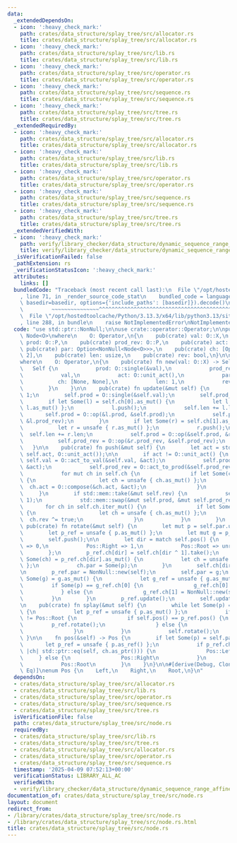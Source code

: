 ```yaml
---
data:
  _extendedDependsOn:
  - icon: ':heavy_check_mark:'
    path: crates/data_structure/splay_tree/src/allocator.rs
    title: crates/data_structure/splay_tree/src/allocator.rs
  - icon: ':heavy_check_mark:'
    path: crates/data_structure/splay_tree/src/lib.rs
    title: crates/data_structure/splay_tree/src/lib.rs
  - icon: ':heavy_check_mark:'
    path: crates/data_structure/splay_tree/src/operator.rs
    title: crates/data_structure/splay_tree/src/operator.rs
  - icon: ':heavy_check_mark:'
    path: crates/data_structure/splay_tree/src/sequence.rs
    title: crates/data_structure/splay_tree/src/sequence.rs
  - icon: ':heavy_check_mark:'
    path: crates/data_structure/splay_tree/src/tree.rs
    title: crates/data_structure/splay_tree/src/tree.rs
  _extendedRequiredBy:
  - icon: ':heavy_check_mark:'
    path: crates/data_structure/splay_tree/src/allocator.rs
    title: crates/data_structure/splay_tree/src/allocator.rs
  - icon: ':heavy_check_mark:'
    path: crates/data_structure/splay_tree/src/lib.rs
    title: crates/data_structure/splay_tree/src/lib.rs
  - icon: ':heavy_check_mark:'
    path: crates/data_structure/splay_tree/src/operator.rs
    title: crates/data_structure/splay_tree/src/operator.rs
  - icon: ':heavy_check_mark:'
    path: crates/data_structure/splay_tree/src/sequence.rs
    title: crates/data_structure/splay_tree/src/sequence.rs
  - icon: ':heavy_check_mark:'
    path: crates/data_structure/splay_tree/src/tree.rs
    title: crates/data_structure/splay_tree/src/tree.rs
  _extendedVerifiedWith:
  - icon: ':heavy_check_mark:'
    path: verify/library_checker/data_structure/dynamic_sequence_range_affine_range_sum/src/main.rs
    title: verify/library_checker/data_structure/dynamic_sequence_range_affine_range_sum/src/main.rs
  _isVerificationFailed: false
  _pathExtension: rs
  _verificationStatusIcon: ':heavy_check_mark:'
  attributes:
    links: []
  bundledCode: "Traceback (most recent call last):\n  File \"/opt/hostedtoolcache/Python/3.13.3/x64/lib/python3.13/site-packages/onlinejudge_verify/documentation/build.py\"\
    , line 71, in _render_source_code_stat\n    bundled_code = language.bundle(stat.path,\
    \ basedir=basedir, options={'include_paths': [basedir]}).decode()\n          \
    \         ~~~~~~~~~~~~~~~^^^^^^^^^^^^^^^^^^^^^^^^^^^^^^^^^^^^^^^^^^^^^^^^^^^^^^^^^^^^^^^^^^\n\
    \  File \"/opt/hostedtoolcache/Python/3.13.3/x64/lib/python3.13/site-packages/onlinejudge_verify/languages/rust.py\"\
    , line 288, in bundle\n    raise NotImplementedError\nNotImplementedError\n"
  code: "use std::ptr::NonNull;\n\nuse crate::operator::Operator;\n\npub(crate) struct\
    \ Node<O>\nwhere\n    O: Operator,\n{\n    pub(crate) val: O::X,\n    pub(crate)\
    \ prod: O::P,\n    pub(crate) prod_rev: O::P,\n    pub(crate) act: O::F,\n   \
    \ pub(crate) par: Option<NonNull<Node<O>>>,\n    pub(crate) ch: [Option<NonNull<Node<O>>>;\
    \ 2],\n    pub(crate) len: usize,\n    pub(crate) rev: bool,\n}\n\nimpl<O> Node<O>\n\
    where\n    O: Operator,\n{\n    pub(crate) fn new(val: O::X) -> Self {\n     \
    \   Self {\n            prod: O::single(&val),\n            prod_rev: O::single(&val),\n\
    \            val,\n            act: O::unit_act(),\n            par: None,\n \
    \           ch: [None, None],\n            len: 1,\n            rev: false,\n\
    \        }\n    }\n\n    pub(crate) fn update(&mut self) {\n        self.len =\
    \ 1;\n        self.prod = O::single(&self.val);\n        self.prod_rev = O::single(&self.val);\n\
    \        if let Some(l) = self.ch[0].as_mut() {\n            let l = unsafe {\
    \ l.as_mut() };\n            l.push();\n            self.len += l.len;\n     \
    \       self.prod = O::op(&l.prod, &self.prod);\n            self.prod_rev = O::op(&self.prod_rev,\
    \ &l.prod_rev);\n        }\n        if let Some(r) = self.ch[1].as_mut() {\n \
    \           let r = unsafe { r.as_mut() };\n            r.push();\n          \
    \  self.len += r.len;\n            self.prod = O::op(&self.prod, &r.prod);\n \
    \           self.prod_rev = O::op(&r.prod_rev, &self.prod_rev);\n        }\n \
    \   }\n\n    pub(crate) fn push(&mut self) {\n        let act = std::mem::replace(&mut\
    \ self.act, O::unit_act());\n\n        if act != O::unit_act() {\n           \
    \ self.val = O::act_to_val(&self.val, &act);\n            self.prod = O::act_to_prod(&self.prod,\
    \ &act);\n            self.prod_rev = O::act_to_prod(&self.prod_rev, &act);\n\
    \            for mut ch in self.ch {\n                if let Some(ch) = ch.as_mut()\
    \ {\n                    let ch = unsafe { ch.as_mut() };\n                  \
    \  ch.act = O::compose(&ch.act, &act);\n                }\n            }\n   \
    \     }\n        if std::mem::take(&mut self.rev) {\n            self.ch.swap(0,\
    \ 1);\n            std::mem::swap(&mut self.prod, &mut self.prod_rev);\n     \
    \       for ch in self.ch.iter_mut() {\n                if let Some(ch) = ch.as_mut()\
    \ {\n                    let ch = unsafe { ch.as_mut() };\n                  \
    \  ch.rev ^= true;\n                }\n            }\n        }\n    }\n\n   \
    \ pub(crate) fn rotate(&mut self) {\n        let mut p = self.par.unwrap();\n\
    \        let p_ref = unsafe { p.as_mut() };\n        let mut g = p_ref.par;\n\
    \        self.push();\n\n        let dir = match self.pos() {\n            Pos::Left\
    \ => 0,\n            Pos::Right => 1,\n            Pos::Root => unreachable!(),\n\
    \        };\n        p_ref.ch[dir] = self.ch[dir ^ 1].take();\n        if let\
    \ Some(ch) = p_ref.ch[dir].as_mut() {\n            let ch = unsafe { ch.as_mut()\
    \ };\n            ch.par = Some(p);\n        }\n        self.ch[dir ^ 1] = Some(p);\n\
    \n        p_ref.par = NonNull::new(self);\n        self.par = g;\n        if let\
    \ Some(g) = g.as_mut() {\n            let g_ref = unsafe { g.as_mut() };\n   \
    \         if Some(p) == g_ref.ch[0] {\n                g_ref.ch[0] = NonNull::new(self);\n\
    \            } else {\n                g_ref.ch[1] = NonNull::new(self);\n   \
    \         }\n        }\n        p_ref.update();\n        self.update();\n    }\n\
    \n    pub(crate) fn splay(&mut self) {\n        while let Some(p) = self.par.as_mut()\
    \ {\n            let p_ref = unsafe { p.as_mut() };\n            if p_ref.pos()\
    \ != Pos::Root {\n                if self.pos() == p_ref.pos() {\n           \
    \         p_ref.rotate();\n                } else {\n                    self.rotate();\n\
    \                }\n            }\n            self.rotate();\n        }\n   \
    \ }\n\n    fn pos(&self) -> Pos {\n        if let Some(p) = self.par {\n     \
    \       let p_ref = unsafe { p.as_ref() };\n            if p_ref.ch[0].map_or(false,\
    \ |ch| std::ptr::eq(self, ch.as_ptr())) {\n                Pos::Left\n       \
    \     } else {\n                Pos::Right\n            }\n        } else {\n\
    \            Pos::Root\n        }\n    }\n}\n\n#[derive(Debug, Clone, Copy, PartialEq,\
    \ Eq)]\nenum Pos {\n    Left,\n    Right,\n    Root,\n}\n"
  dependsOn:
  - crates/data_structure/splay_tree/src/allocator.rs
  - crates/data_structure/splay_tree/src/lib.rs
  - crates/data_structure/splay_tree/src/operator.rs
  - crates/data_structure/splay_tree/src/sequence.rs
  - crates/data_structure/splay_tree/src/tree.rs
  isVerificationFile: false
  path: crates/data_structure/splay_tree/src/node.rs
  requiredBy:
  - crates/data_structure/splay_tree/src/lib.rs
  - crates/data_structure/splay_tree/src/tree.rs
  - crates/data_structure/splay_tree/src/allocator.rs
  - crates/data_structure/splay_tree/src/operator.rs
  - crates/data_structure/splay_tree/src/sequence.rs
  timestamp: '2025-04-09 07:52:13+00:00'
  verificationStatus: LIBRARY_ALL_AC
  verifiedWith:
  - verify/library_checker/data_structure/dynamic_sequence_range_affine_range_sum/src/main.rs
documentation_of: crates/data_structure/splay_tree/src/node.rs
layout: document
redirect_from:
- /library/crates/data_structure/splay_tree/src/node.rs
- /library/crates/data_structure/splay_tree/src/node.rs.html
title: crates/data_structure/splay_tree/src/node.rs
---
```

